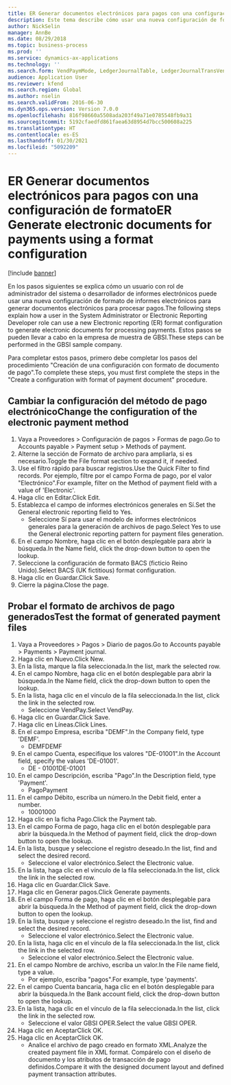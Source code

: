 ```yaml
---
title: ER Generar documentos electrónicos para pagos con una configuración de formato
description: Este tema describe cómo usar una nueva configuración de formato de informes electrónicos (ER) para generar documentos electrónicos para el procesamiento de pagos.
author: NickSelin
manager: AnnBe
ms.date: 08/29/2018
ms.topic: business-process
ms.prod: ''
ms.service: dynamics-ax-applications
ms.technology: ''
ms.search.form: VendPaymMode, LedgerJournalTable, LedgerJournalTransVendPaym, BankAccountTableLookUp
audience: Application User
ms.reviewer: kfend
ms.search.region: Global
ms.author: nselin
ms.search.validFrom: 2016-06-30
ms.dyn365.ops.version: Version 7.0.0
ms.openlocfilehash: 816f98660a5508ada203f49a71e0785548fb9a31
ms.sourcegitcommit: 5192cfaedfd861faea63d8954d7bcc500608a225
ms.translationtype: HT
ms.contentlocale: es-ES
ms.lasthandoff: 01/30/2021
ms.locfileid: "5092209"
---
```

# <a name="er-generate-electronic-documents-for-payments-using-a-format-configuration"></a><span data-ttu-id="e888f-103">ER Generar documentos electrónicos para pagos con una configuración de formato</span><span class="sxs-lookup"><span data-stu-id="e888f-103">ER Generate electronic documents for payments using a format configuration</span></span>

[!include [banner](../../includes/banner.md)]

<span data-ttu-id="e888f-104">En los pasos siguientes se explica cómo un usuario con rol de administrador del sistema o desarrollador de informes electrónicos puede usar una nueva configuración de formato de informes electrónicos para generar documentos electrónicos para procesar pagos.</span><span class="sxs-lookup"><span data-stu-id="e888f-104">The following steps explain how a user in the System Administrator or Electronic Reporting Developer role can use a new Electronic reporting (ER) format configuration to generate electronic documents for processing payments.</span></span> <span data-ttu-id="e888f-105">Estos pasos se pueden llevar a cabo en la empresa de muestra de GBSI.</span><span class="sxs-lookup"><span data-stu-id="e888f-105">These steps can be performed in the GBSI sample company.</span></span>

<span data-ttu-id="e888f-106">Para completar estos pasos, primero debe completar los pasos del procedimiento "Creación de una configuración con formato de documento de pago".</span><span class="sxs-lookup"><span data-stu-id="e888f-106">To complete these steps, you must first complete the steps in the "Create a configuration with format of payment document" procedure.</span></span>


## <a name="change-the-configuration-of-the-electronic-payment-method"></a><span data-ttu-id="e888f-107">Cambiar la configuración del método de pago electrónico</span><span class="sxs-lookup"><span data-stu-id="e888f-107">Change the configuration of the electronic payment method</span></span>
1. <span data-ttu-id="e888f-108">Vaya a Proveedores > Configuración de pagos > Formas de pago.</span><span class="sxs-lookup"><span data-stu-id="e888f-108">Go to Accounts payable > Payment setup > Methods of payment.</span></span>
2. <span data-ttu-id="e888f-109">Alterne la sección de Formato de archivo para ampliarla, si es necesario.</span><span class="sxs-lookup"><span data-stu-id="e888f-109">Toggle the File format section to expand it, if needed.</span></span>
3. <span data-ttu-id="e888f-110">Use el filtro rápido para buscar registros.</span><span class="sxs-lookup"><span data-stu-id="e888f-110">Use the Quick Filter to find records.</span></span> <span data-ttu-id="e888f-111">Por ejemplo, filtre por el campo Forma de pago, por el valor "Electrónico".</span><span class="sxs-lookup"><span data-stu-id="e888f-111">For example, filter on the Method of payment field with a value of 'Electronic'.</span></span>
4. <span data-ttu-id="e888f-112">Haga clic en Editar.</span><span class="sxs-lookup"><span data-stu-id="e888f-112">Click Edit.</span></span>
5. <span data-ttu-id="e888f-113">Establezca el campo de informes electrónicos generales en Sí.</span><span class="sxs-lookup"><span data-stu-id="e888f-113">Set the General electronic reporting field to Yes.</span></span>
    * <span data-ttu-id="e888f-114">Seleccione Sí para usar el modelo de informes electrónicos generales para la generación de archivos de pago.</span><span class="sxs-lookup"><span data-stu-id="e888f-114">Select Yes to use the General electronic reporting pattern for payment files generation.</span></span>  
6. <span data-ttu-id="e888f-115">En el campo Nombre, haga clic en el botón desplegable para abrir la búsqueda.</span><span class="sxs-lookup"><span data-stu-id="e888f-115">In the Name field, click the drop-down button to open the lookup.</span></span>
7. <span data-ttu-id="e888f-116">Seleccione la configuración de formato BACS (ficticio Reino Unido).</span><span class="sxs-lookup"><span data-stu-id="e888f-116">Select BACS (UK fictitious) format configuration.</span></span>
8. <span data-ttu-id="e888f-117">Haga clic en Guardar.</span><span class="sxs-lookup"><span data-stu-id="e888f-117">Click Save.</span></span>
9. <span data-ttu-id="e888f-118">Cierre la página.</span><span class="sxs-lookup"><span data-stu-id="e888f-118">Close the page.</span></span>

## <a name="test-the-format-of-generated-payment-files"></a><span data-ttu-id="e888f-119">Probar el formato de archivos de pago generados</span><span class="sxs-lookup"><span data-stu-id="e888f-119">Test the format of generated payment files</span></span>
1. <span data-ttu-id="e888f-120">Vaya a Proveedores > Pagos > Diario de pagos.</span><span class="sxs-lookup"><span data-stu-id="e888f-120">Go to Accounts payable > Payments > Payment journal.</span></span>
2. <span data-ttu-id="e888f-121">Haga clic en Nuevo.</span><span class="sxs-lookup"><span data-stu-id="e888f-121">Click New.</span></span>
3. <span data-ttu-id="e888f-122">En la lista, marque la fila seleccionada.</span><span class="sxs-lookup"><span data-stu-id="e888f-122">In the list, mark the selected row.</span></span>
4. <span data-ttu-id="e888f-123">En el campo Nombre, haga clic en el botón desplegable para abrir la búsqueda.</span><span class="sxs-lookup"><span data-stu-id="e888f-123">In the Name field, click the drop-down button to open the lookup.</span></span>
5. <span data-ttu-id="e888f-124">En la lista, haga clic en el vínculo de la fila seleccionada.</span><span class="sxs-lookup"><span data-stu-id="e888f-124">In the list, click the link in the selected row.</span></span>
    * <span data-ttu-id="e888f-125">Seleccione VendPay.</span><span class="sxs-lookup"><span data-stu-id="e888f-125">Select VendPay.</span></span>  
6. <span data-ttu-id="e888f-126">Haga clic en Guardar.</span><span class="sxs-lookup"><span data-stu-id="e888f-126">Click Save.</span></span>
7. <span data-ttu-id="e888f-127">Haga clic en Líneas.</span><span class="sxs-lookup"><span data-stu-id="e888f-127">Click Lines.</span></span>
8. <span data-ttu-id="e888f-128">En el campo Empresa, escriba "DEMF".</span><span class="sxs-lookup"><span data-stu-id="e888f-128">In the Company field, type 'DEMF'.</span></span>
    * <span data-ttu-id="e888f-129">DEMF</span><span class="sxs-lookup"><span data-stu-id="e888f-129">DEMF</span></span>  
9. <span data-ttu-id="e888f-130">En el campo Cuenta, especifique los valores "DE-01001".</span><span class="sxs-lookup"><span data-stu-id="e888f-130">In the Account field, specify the values 'DE-01001'.</span></span>
    * <span data-ttu-id="e888f-131">DE - 01001</span><span class="sxs-lookup"><span data-stu-id="e888f-131">DE-01001</span></span>  
10. <span data-ttu-id="e888f-132">En el campo Descripción, escriba "Pago".</span><span class="sxs-lookup"><span data-stu-id="e888f-132">In the Description field, type 'Payment'.</span></span>
    * <span data-ttu-id="e888f-133">Pago</span><span class="sxs-lookup"><span data-stu-id="e888f-133">Payment</span></span>  
11. <span data-ttu-id="e888f-134">En el campo Débito, escriba un número.</span><span class="sxs-lookup"><span data-stu-id="e888f-134">In the Debit field, enter a number.</span></span>
    * <span data-ttu-id="e888f-135">1000</span><span class="sxs-lookup"><span data-stu-id="e888f-135">1000</span></span>  
12. <span data-ttu-id="e888f-136">Haga clic en la ficha Pago.</span><span class="sxs-lookup"><span data-stu-id="e888f-136">Click the Payment tab.</span></span>
13. <span data-ttu-id="e888f-137">En el campo Forma de pago, haga clic en el botón desplegable para abrir la búsqueda.</span><span class="sxs-lookup"><span data-stu-id="e888f-137">In the Method of payment field, click the drop-down button to open the lookup.</span></span>
14. <span data-ttu-id="e888f-138">En la lista, busque y seleccione el registro deseado.</span><span class="sxs-lookup"><span data-stu-id="e888f-138">In the list, find and select the desired record.</span></span>
    * <span data-ttu-id="e888f-139">Seleccione el valor electrónico.</span><span class="sxs-lookup"><span data-stu-id="e888f-139">Select the Electronic value.</span></span>  
15. <span data-ttu-id="e888f-140">En la lista, haga clic en el vínculo de la fila seleccionada.</span><span class="sxs-lookup"><span data-stu-id="e888f-140">In the list, click the link in the selected row.</span></span>
16. <span data-ttu-id="e888f-141">Haga clic en Guardar.</span><span class="sxs-lookup"><span data-stu-id="e888f-141">Click Save.</span></span>
17. <span data-ttu-id="e888f-142">Haga clic en Generar pagos.</span><span class="sxs-lookup"><span data-stu-id="e888f-142">Click Generate payments.</span></span>
18. <span data-ttu-id="e888f-143">En el campo Forma de pago, haga clic en el botón desplegable para abrir la búsqueda.</span><span class="sxs-lookup"><span data-stu-id="e888f-143">In the Method of payment field, click the drop-down button to open the lookup.</span></span>
19. <span data-ttu-id="e888f-144">En la lista, busque y seleccione el registro deseado.</span><span class="sxs-lookup"><span data-stu-id="e888f-144">In the list, find and select the desired record.</span></span>
    * <span data-ttu-id="e888f-145">Seleccione el valor electrónico.</span><span class="sxs-lookup"><span data-stu-id="e888f-145">Select the Electronic value.</span></span>  
20. <span data-ttu-id="e888f-146">En la lista, haga clic en el vínculo de la fila seleccionada.</span><span class="sxs-lookup"><span data-stu-id="e888f-146">In the list, click the link in the selected row.</span></span>
    * <span data-ttu-id="e888f-147">Seleccione el valor electrónico.</span><span class="sxs-lookup"><span data-stu-id="e888f-147">Select the Electronic value.</span></span>  
21. <span data-ttu-id="e888f-148">En el campo Nombre de archivo, escriba un valor.</span><span class="sxs-lookup"><span data-stu-id="e888f-148">In the File name field, type a value.</span></span>
    * <span data-ttu-id="e888f-149">Por ejemplo, escriba "pagos".</span><span class="sxs-lookup"><span data-stu-id="e888f-149">For example, type 'payments'.</span></span>  
22. <span data-ttu-id="e888f-150">En el campo Cuenta bancaria, haga clic en el botón desplegable para abrir la búsqueda.</span><span class="sxs-lookup"><span data-stu-id="e888f-150">In the Bank account field, click the drop-down button to open the lookup.</span></span>
23. <span data-ttu-id="e888f-151">En la lista, haga clic en el vínculo de la fila seleccionada.</span><span class="sxs-lookup"><span data-stu-id="e888f-151">In the list, click the link in the selected row.</span></span>
    * <span data-ttu-id="e888f-152">Seleccione el valor GBSI OPER.</span><span class="sxs-lookup"><span data-stu-id="e888f-152">Select the value GBSI OPER.</span></span>  
24. <span data-ttu-id="e888f-153">Haga clic en Aceptar</span><span class="sxs-lookup"><span data-stu-id="e888f-153">Click OK.</span></span>
25. <span data-ttu-id="e888f-154">Haga clic en Aceptar</span><span class="sxs-lookup"><span data-stu-id="e888f-154">Click OK.</span></span>
    * <span data-ttu-id="e888f-155">Analice el archivo de pago creado en formato XML.</span><span class="sxs-lookup"><span data-stu-id="e888f-155">Analyze the created payment file in XML format.</span></span> <span data-ttu-id="e888f-156">Compárelo con el diseño de documento y los atributos de transacción de pago definidos.</span><span class="sxs-lookup"><span data-stu-id="e888f-156">Compare it with the designed document layout and defined payment transaction attributes.</span></span>  

